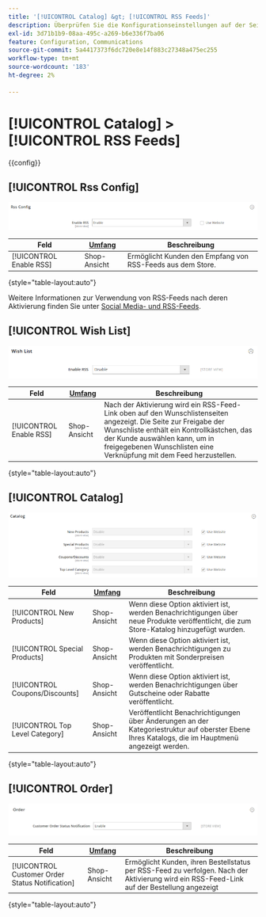 ```yaml
---
title: '[!UICONTROL Catalog] &gt; [!UICONTROL RSS Feeds]'
description: Überprüfen Sie die Konfigurationseinstellungen auf der Seite [!UICONTROL Catalog] &gt; [!UICONTROL RSS Feeds] des Commerce Admin-Bereichs.
exl-id: 3d71b1b9-08aa-495c-a269-b6e336f7ba06
feature: Configuration, Communications
source-git-commit: 5a4417373f6dc720e8e14f883c27348a475ec255
workflow-type: tm+mt
source-wordcount: '183'
ht-degree: 2%

---
```


# [!UICONTROL Catalog] > [!UICONTROL RSS Feeds]

{{config}}

## [!UICONTROL Rss Config]

![RSS-Konfiguration](./assets/rss-feeds-rss-config.png)<!-- zoom -->

<!-- [Rss Config](https://experienceleague.adobe.com/de/docs/commerce-admin/marketing/communications/social-rss) -->

| Feld | [Umfang](../../getting-started/websites-stores-views.md#scope-settings) | Beschreibung |
|--- |--- |--- |
| [!UICONTROL Enable RSS] | Shop-Ansicht | Ermöglicht Kunden den Empfang von RSS-Feeds aus dem Store. |

{style="table-layout:auto"}

Weitere Informationen zur Verwendung von RSS-Feeds nach deren Aktivierung finden Sie unter [Social Media- und RSS-Feeds](../../merchandising-promotions/social-rss.md).

## [!UICONTROL Wish List]

![Wunschliste](./assets/rss-feeds-wishlist.png)<!-- zoom -->

<!-- [Wish List](https://experienceleague.adobe.com/de/docs/commerce-admin/stores-sales/shopper-tools/wish-lists/wishlists) -->

| Feld | [Umfang](../../getting-started/websites-stores-views.md#scope-settings) | Beschreibung |
|--- |--- |--- |
| [!UICONTROL Enable RSS] | Shop-Ansicht | Nach der Aktivierung wird ein RSS-Feed-Link oben auf den Wunschlistenseiten angezeigt. Die Seite zur Freigabe der Wunschliste enthält ein Kontrollkästchen, das der Kunde auswählen kann, um in freigegebenen Wunschlisten eine Verknüpfung mit dem Feed herzustellen. |

{style="table-layout:auto"}

## [!UICONTROL Catalog]

![Katalog](./assets/rss-feeds-catalog.png)<!-- zoom -->

<!-- [Catalog](https://experienceleague.adobe.com/de/docs/commerce-admin/catalog/catalog-menu) -->

| Feld | [Umfang](../../getting-started/websites-stores-views.md#scope-settings) | Beschreibung |
|--- |--- |--- |
| [!UICONTROL New Products] | Shop-Ansicht | Wenn diese Option aktiviert ist, werden Benachrichtigungen über neue Produkte veröffentlicht, die zum Store-Katalog hinzugefügt wurden. |
| [!UICONTROL Special Products] | Shop-Ansicht | Wenn diese Option aktiviert ist, werden Benachrichtigungen zu Produkten mit Sonderpreisen veröffentlicht. |
| [!UICONTROL Coupons/Discounts] | Shop-Ansicht | Wenn diese Option aktiviert ist, werden Benachrichtigungen über Gutscheine oder Rabatte veröffentlicht. |
| [!UICONTROL Top Level Category] | Shop-Ansicht | Veröffentlicht Benachrichtigungen über Änderungen an der Kategoriestruktur auf oberster Ebene Ihres Katalogs, die im Hauptmenü angezeigt werden. |

{style="table-layout:auto"}

## [!UICONTROL Order]

![Bestellung](./assets/rss-feeds-order.png)<!-- zoom -->

<!-- [Order](https://experienceleague.adobe.com/de/docs/commerce-admin/stores-sales/order-management/orders/order-status#notification) -->

| Feld | [Umfang](../../getting-started/websites-stores-views.md#scope-settings) | Beschreibung |
|--- |--- |--- |
| [!UICONTROL Customer Order Status Notification] | Shop-Ansicht | Ermöglicht Kunden, ihren Bestellstatus per RSS-Feed zu verfolgen. Nach der Aktivierung wird ein RSS-Feed-Link auf der Bestellung angezeigt |

{style="table-layout:auto"}
